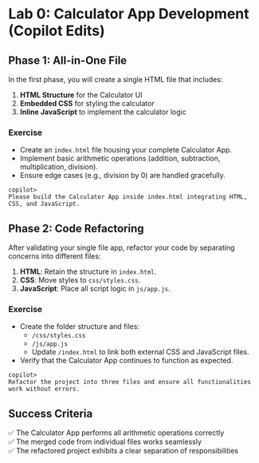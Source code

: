 # Lab 0: Calculator App Development (Copilot Edits)

## Phase 1: All-in-One File

In the first phase, you will create a single HTML file that includes:
  
1. **HTML Structure** for the Calculator UI
2. **Embedded CSS** for styling the calculator
3. **Inline JavaScript** to implement the calculator logic

### Exercise

- Create an `index.html` file housing your complete Calculator App.
- Implement basic arithmetic operations (addition, subtraction, multiplication, division).
- Ensure edge cases (e.g., division by 0) are handled gracefully.

```
copilot> 
Please build the Calculator App inside index.html integrating HTML, CSS, and JavaScript.
```

## Phase 2: Code Refactoring

After validating your single file app, refactor your code by separating concerns into different files:

1. **HTML**: Retain the structure in `index.html`.
2. **CSS**: Move styles to `css/styles.css`.
3. **JavaScript**: Place all script logic in `js/app.js`.

### Exercise

- Create the folder structure and files:
  - `/css/styles.css`
  - `/js/app.js`
  - Update `/index.html` to link both external CSS and JavaScript files.
- Verify that the Calculator App continues to function as expected.

```
copilot> 
Refactor the project into three files and ensure all functionalities work without errors.
```

## Success Criteria

✅ The Calculator App performs all arithmetic operations correctly  
✅ The merged code from individual files works seamlessly  
✅ The refactored project exhibits a clear separation of responsibilities